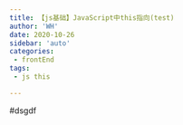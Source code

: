 ```yaml
---
title: 【js基础】JavaScript中this指向(test)
author: 'WH'
date: 2020-10-26
sidebar: 'auto'
categories:
 - frontEnd
tags:
 - js this

---
```

#dsgdf
